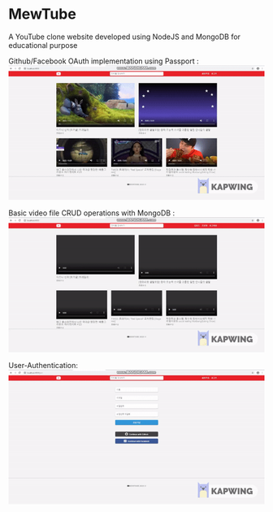 # MewTube
A YouTube clone website developed using NodeJS and MongoDB for educational purpose

Github/Facebook OAuth implementation using Passport :
![alt text](https://github.com/dabitk/MewTube/blob/master/OAuth.gif "OAuth")

Basic video file CRUD operations with MongoDB :
![alt text](https://github.com/dabitk/MewTube/blob/master/CRUD.gif "CRUD")

User-Authentication:
![alt text](https://github.com/dabitk/MewTube/blob/master/UserAuthentication.gif "UserAuthentication")
